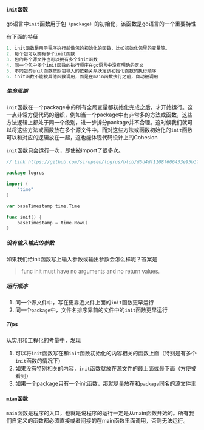 #### `init`函数

go语言中`init`函数用于包`（package）`的初始化，该函数是go语言的一个重要特性

有下面的特征

```go
1. init函数是用于程序执行前做包的初始化的函数，比如初始化包里的变量等。
2. 每个包可以拥有多个init函数
3. 包的每个源文件也可以拥有多个init函数
4. 同一个包中多个init函数的执行顺序在go语言中没有明确的定义
5. 不同包的init函数按照包导入的依赖关系决定该初始化函数的执行顺序
6. init函数不能被其他函数调用，而是在main函数执行之前，自动被调用
```

##### 生命周期

`init`函数在一个package中的所有全局变量都初始化完成之后，才开始运行。这一点非常方便代码的组织，例如当一个package中有非常多的方法或函数，这些方法逻辑上都处于同一个级别，进一步拆分package并不合理。这时候我们就可以将这些方法或函数放在多个源文件中。而对这些方法或函数初始化的`init`函数可以和对应的逻辑放在一起，这也能体现代码设计上的Cohesion

`init`函数只会运行一次，即使被import了很多次。

```go
// Link https://github.com/sirupsen/logrus/blob/d5d4df1108f606433e95b17c8fbc110916779780/text_formatter.go#L26

package logrus

import (
	"time"
)

var baseTimestamp time.Time

func init() {
	baseTimestamp = time.Now()
}
```

##### 没有输入输出的参数

如果我们给init函数写上输入参数或输出参数会怎么样呢？答案是

> func init must have no arguments and no return values.

##### 运行顺序

1. 同一个源文件中，写在更靠近文件上面的`init`函数更早运行
2. 同一个`package`中，文件名排序靠前的文件中的`init`函数更早运行

##### Tips

从实用和工程化的考量中，发现

1. 可以将`init`函数写在和`init`函数初始化的内容相关的函数上面（特别是有多个`init`函数的情况下）
2. 如果没有特别相关的内容，`init`函数就放在源文件的最上面或最下面（方便被看到）
3. 如果一个package只有一个init函数，那就尽量放在和`package`同名的源文件里

#### `mian`函数

`main`函数是程序的入口，也就是说程序的运行一定是从main函数开始的。所有我们自定义的函数都必须直接或者间接的在main函数里面调用，否则无法运行。

